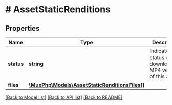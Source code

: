 # # AssetStaticRenditions

## Properties

Name | Type | Description | Notes
------------ | ------------- | ------------- | -------------
**status** | **string** | Indicates the status of downloadable MP4 versions of this asset. | [optional] [default to 'disabled']
**files** | [**\MuxPhp\Models\AssetStaticRenditionsFiles[]**](AssetStaticRenditionsFiles.md) |  | [optional] 

[[Back to Model list]](../../README.md#documentation-for-models) [[Back to API list]](../../README.md#documentation-for-api-endpoints) [[Back to README]](../../README.md)


